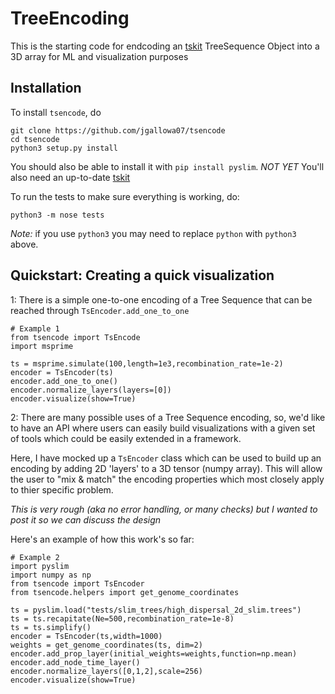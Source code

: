 # TreeEncoding
This is the starting code for endcoding an [tskit](https://github.com/tskit-dev/tskit) TreeSequence Object into a 3D array for ML and visualization purposes



## Installation

To install `tsencode`, do
```
git clone https://github.com/jgallowa07/tsencode
cd tsencode
python3 setup.py install
```
You should also be able to install it with `pip install pyslim`. *NOT YET*
You'll also need an up-to-date [tskit](https://github.com/tskit-dev/tskit)

To run the tests to make sure everything is working, do:
```
python3 -m nose tests
```

*Note:* if you use `python3` you may need to replace `python` with `python3` above.

## Quickstart: Creating a quick visualization

1: There is a simple one-to-one encoding of a Tree Sequence that can be reached through `TsEncoder.add_one_to_one`

```
# Example 1
from tsencode import TsEncode
import msprime

ts = msprime.simulate(100,length=1e3,recombination_rate=1e-2)
encoder = TsEncoder(ts)
encoder.add_one_to_one()
encoder.normalize_layers(layers=[0])
encoder.visualize(show=True)
```

2: There are many possible uses of a Tree Sequence encoding, so, we'd like to have
an API where users can easily build visualizations with a given set of tools 
which could be easily extended in a framework.  

Here, I have mocked up a `TsEncoder` class which can be used to build up an encoding by adding 2D 'layers'
to a 3D tensor (numpy array). This will allow the user to "mix & match" the encoding properties which
most closely apply to thier specific problem. 

*This is very rough (aka no error handling, or many checks) but I wanted to post it so we can discuss the design*

Here's an example of how this work's so far:

```
# Example 2
import pyslim
import numpy as np
from tsencode import TsEncoder
from tsencode.helpers import get_genome_coordinates

ts = pyslim.load("tests/slim_trees/high_dispersal_2d_slim.trees")
ts = ts.recapitate(Ne=500,recombination_rate=1e-8)
ts = ts.simplify()
encoder = TsEncoder(ts,width=1000)
weights = get_genome_coordinates(ts, dim=2)
encoder.add_prop_layer(initial_weights=weights,function=np.mean)
encoder.add_node_time_layer()
encoder.normalize_layers([0,1,2],scale=256)
encoder.visualize(show=True)
```
